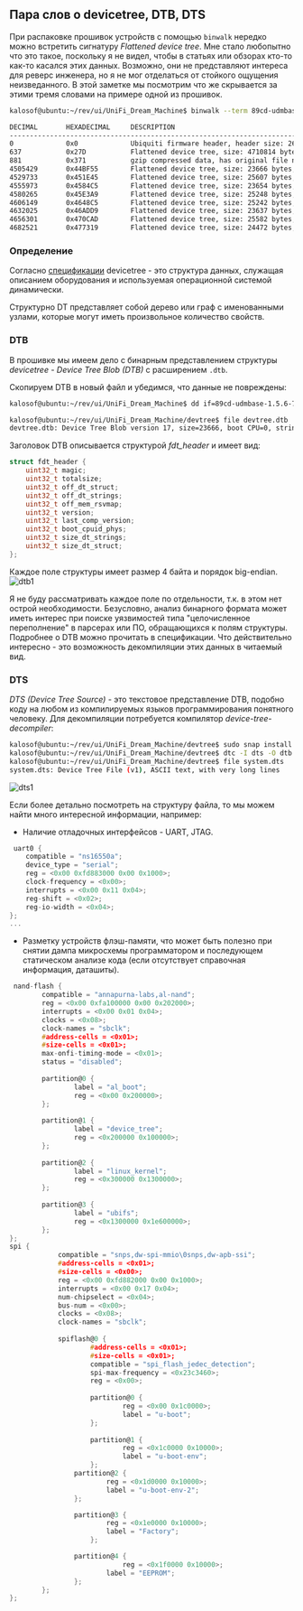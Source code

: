 ## Пара слов о devicetree, DTB, DTS

При распаковке прошивок устройств с помощью `binwalk` нередко можно встретить сигнатуру *Flattened device tree*. Мне стало любопытно что это такое, поскольку я не видел, чтобы в статьях или обзорах кто-то как-то касался этих данных. Возможно, они не представляют интереса для реверс инженера, но я не мог отделаться от стойкого ощущения неизведанного. В этой заметке мы посмотрим что же скрывается за этими тремя словами на примере одной из прошивок.

```bash
kalosof@ubuntu:~/rev/ui/UniFi_Dream_Machine$ binwalk --term 89cd-udmbase-1.5.6-7117e472b4994c3d9d8c64d053ca3e69.bin 

DECIMAL       HEXADECIMAL     DESCRIPTION
-----------------------------------------------------------------------------------------------------------------------------------------------------------------------------------------
0             0x0             Ubiquiti firmware header, header size: 264 bytes, ~CRC32: 0x3B493E07, version: "UDM.alpinev2.v1.5.6.615c4d9.200327.1930"
637           0x27D           Flattened device tree, size: 4710814 bytes, version: 17
881           0x371           gzip compressed data, has original file name: "Image", from Unix, last modified: 2020-03-27 20:36:11
4505429       0x44BF55        Flattened device tree, size: 23666 bytes, version: 17
4529733       0x451E45        Flattened device tree, size: 25607 bytes, version: 17
4555973       0x4584C5        Flattened device tree, size: 23654 bytes, version: 17
4580265       0x45E3A9        Flattened device tree, size: 25248 bytes, version: 17
4606149       0x4648C5        Flattened device tree, size: 25242 bytes, version: 17
4632025       0x46ADD9        Flattened device tree, size: 23637 bytes, version: 17
4656301       0x470CAD        Flattened device tree, size: 25582 bytes, version: 17
4682521       0x477319        Flattened device tree, size: 24472 bytes, version: 17
```

### Определение

Согласно [спецификации](https://github.com/devicetree-org/devicetree-specification/releases/tag/v0.3) devicetree - это структура данных, служащая описанием оборудования и используемая операционной системой динамически.

Структурно DT представляет собой дерево или граф с именованными узлами, которые могут иметь произвольное количество свойств. 

### DTB

В прошивке мы имеем дело с бинарным представлением структуры *devicetree* - *Device Tree Blob (DTB)* с расширением `.dtb`.

Скопируем DTB в новый файл и убедимся, что данные не повреждены:

```bash
kalosof@ubuntu:~/rev/ui/UniFi_Dream_Machine$ dd if=89cd-udmbase-1.5.6-7117e472b4994c3d9d8c64d053ca3e69.bin skip=$((0x44BF55)) count=$((0x477319 - 0x44BF55)) bs=1 of=devtree.dtb

kalosof@ubuntu:~/rev/ui/UniFi_Dream_Machine/devtree$ file devtree.dtb
devtree.dtb: Device Tree Blob version 17, size=23666, boot CPU=0, string block size=1474, DT structure block size=22120

```

Заголовок DTB описывается структурой *fdt_header* и имеет вид:

```c
struct fdt_header {
	uint32_t magic;
	uint32_t totalsize;
	uint32_t off_dt_struct;
	uint32_t off_dt_strings;
	uint32_t off_mem_rsvmap;
	uint32_t version;
	uint32_t last_comp_version;
	uint32_t boot_cpuid_phys;
	uint32_t size_dt_strings;
	uint32_t size_dt_struct;
};
```

Каждое поле структуры имеет размер 4 байта и порядок big-endian.
![dtb1](resources/dtb1.png)

Я не буду рассматривать каждое поле по отдельности, т.к. в этом нет острой необходимости. Безусловно, анализ бинарного формата может иметь интерес при поиске уязвимостей типа "целочисленное переполнение" в парсерах или ПО, обращающихся к полям структуры.  Подробнее о DTB можно прочитать в спецификации. Что действительно интересно - это возможность декомпиляции этих данных в читаемый вид.

### DTS

*DTS (Device Tree Source)* - это текстовое представление DTB, подобно коду на любом из компилируемых языков программирования понятного человеку. Для декомпиляции потребуется компилятор *device-tree-decompiler*:

```bash
kalosof@ubuntu:~/rev/ui/UniFi_Dream_Machine/devtree$ sudo snap install device-tree-decompiler
kalosof@ubuntu:~/rev/ui/UniFi_Dream_Machine/devtree$ dtc -I dts -O dtb -o devtree.dtb system.dts
kalosof@ubuntu:~/rev/ui/UniFi_Dream_Machine/devtree$ file system.dts
system.dts: Device Tree File (v1), ASCII text, with very long lines
```

![dts1](resources/dts1.png)

Если более детально посмотреть на структуру файла, то мы можем найти много интересной информации, например:
* Наличие отладочных интерфейсов - UART, JTAG.
```c
 uart0 {
    compatible = "ns16550a";
    device_type = "serial";
    reg = <0x00 0xfd883000 0x00 0x1000>;
    clock-frequency = <0x00>;
    interrupts = <0x00 0x11 0x04>;
    reg-shift = <0x02>;
    reg-io-width = <0x04>;
};
...
```
* Разметку устройств флэш-памяти, что может быть полезно при снятии дампа микросхемы программатором и последующем статическом анализе кода (если отсутствует справочная информация, даташиты).

```c
 nand-flash {
        compatible = "annapurna-labs,al-nand";
        reg = <0x00 0xfa100000 0x00 0x202000>;
        interrupts = <0x00 0x01 0x04>;
        clocks = <0x08>;
        clock-names = "sbclk";
        #address-cells = <0x01>;
        #size-cells = <0x01>;
        max-onfi-timing-mode = <0x01>;
        status = "disabled";
  
        partition@0 {
                label = "al_boot";
                reg = <0x00 0x200000>;
        };
  
        partition@1 {
                label = "device_tree";
                reg = <0x200000 0x100000>;
        };
  
        partition@2 {
                label = "linux_kernel";
                reg = <0x300000 0x1300000>;
        };
  
        partition@3 {
                label = "ubifs";
                reg = <0x1300000 0x1e600000>;
        };
};
spi {
            compatible = "snps,dw-spi-mmio\0snps,dw-apb-ssi";
            #address-cells = <0x01>;
            #size-cells = <0x00>;
            reg = <0x00 0xfd882000 0x00 0x1000>;
            interrupts = <0x00 0x17 0x04>;
            num-chipselect = <0x04>;
            bus-num = <0x00>;
            clocks = <0x08>;
            clock-names = "sbclk";
  
            spiflash@0 {
                    #address-cells = <0x01>;
                    #size-cells = <0x01>;
                    compatible = "spi_flash_jedec_detection";
                    spi-max-frequency = <0x23c3460>;
                    reg = <0x00>;
  
                    partition@0 {
                            reg = <0x00 0x1c0000>;
                            label = "u-boot";
                    };
  
                    partition@1 {
                            reg = <0x1c0000 0x10000>;
                            label = "u-boot-env";
                    };
                partition@2 {
                        reg = <0x1d0000 0x10000>;
                        label = "u-boot-env-2";
                };

                partition@3 {
                        reg = <0x1e0000 0x10000>;
                        label = "Factory";
                    };

                partition@4 {
                            reg = <0x1f0000 0x10000>;
                        label = "EEPROM";
                };
        };
};


```

